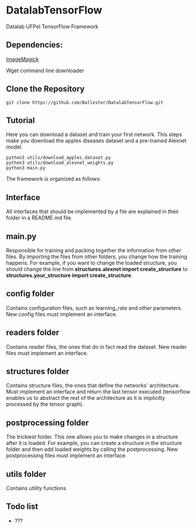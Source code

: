 # DatalabTensorFlow
Datalab UFPel TensorFlow Framework

## Dependencies:

[ImageMagick](https://www.imagemagick.org/script/index.php)

Wget command line downloader

## Clone the Repository

```shell
git clone https://github.com/Ballester/DatalabTensorFlow.git
```


## Tutorial
Here you can download a dataset and train your first network. This steps make you download the apples diseases dataset and a pre-trained Alexnet model.

```shell
python3 utils/download_apples_dataset.py
python3 utils/download_alexnet_weights.py
python3 main.py
```

The framework is organized as follows:

## Interface
All interfaces that should be implemented by a file are explained in their folder in a README.md file.

## main.py
Responsible for training and packing together the information from other files.
By importing the files from other folders, you change how the training happens. For example, if you want to change the loaded structure, you should change the line from **structures.alexnet import create_structure** to **structures.your_structure import create_structure**.

## config folder
Contains configuration files, such as learning_rate and other parameters. New config files must implement an interface.

## readers folder
Contains reader files, the ones that do in fact read the dataset. New reader files must implement an interface.

## structures folder
Contains structure files, the ones that define the networks' architecture. Must implement an interface and return the last tensor executed (tensorflow enables us to abstract the rest of the architecture as it is implicitly processed by the tensor graph).

## postprocessing folder
The trickiest folder. This one allows you to make changes in a structure after it is loaded. For example, you can create a structure in the structure folder and then add loaded weights by calling the postprocessing. New postprocessing files must implement an interface.

## utils folder
Contains utility functions

## Todo list
+ ???
